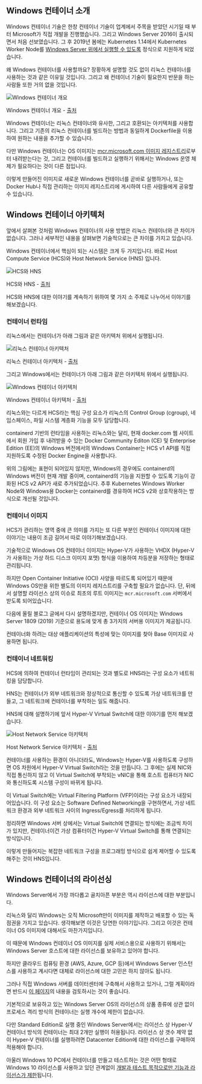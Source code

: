 ## Windows 컨테이너 소개

Windows 컨테이너 기술은 한창 컨테이너 기술이 업계에서 주목을 받았던 시기일 때 부터 Microsoft가 직접 개발을 진행했습니다. 그리고 Windows Server 2016이 출시되면서 처음 선보였습니다. 그 후 2019년 봄에는 Kubernetes 1.14에서 Kubernetes Worker Node를 [Windows Server 위에서 실행할 수 있도록](https://kubernetes.io/blog/2019/03/25/kubernetes-1-14-release-announcement/) 정식으로 지원하게 되었습니다.

왜 Windows 컨테이너를 사용할까요? 장황하게 설명할 것도 없이 리눅스 컨테이너를 사용하는 것과 같은 이유일 것입니다. 그리고 왜 컨테이너 기술이 필요한지 반문을 하는 사람들 또한 거의 없을 것입니다.

![Windows 컨테이너 개요](./images/containerfund.png)

Windows 컨테이너 개요 - [출처](https://docs.microsoft.com/en-us/virtualization/windowscontainers/about/)

Windows 컨테이너는 리눅스 컨테이너와 유사한, 그리고 호환되는 아키텍처를 사용합니다. 그리고 기존의 리눅스 컨테이너를 빌드하는 방법과 동일하게 Dockerfile을 이용하여 원하는 내용을 추가할 수 있습니다.

다만 Windows 컨테이너는 OS 이미지는 [mcr.microsoft.com 이미지 레지스트리](https://hub.docker.com/_/microsoft-windows-base-os-images)로부터 내려받는다는 것, 그리고 컨테이너를 빌드하고 실행하기 위해서는 Windows 운영 체제가 필요하다는 것이 다른 점입니다.

이렇게 만들어진 이미지로 새로운 Windows 컨테이너를 곧바로 실행하거나, 또는 Docker Hub나 직접 관리하는 이미지 레지스트리에 게시하여 다른 사람들에게 공유할 수 있습니다.

## Windows 컨테이너 아키텍처

앞에서 살펴본 것처럼 Windows 컨테이너의 사용 방법은 리눅스 컨테이너와 큰 차이가 없습니다. 그러나 세부적인 내용을 살펴보면 기술적으로는 큰 차이를 가지고 있습니다.

Windows 컨테이너에서 핵심이 되는 시스템은 크게 두 가지입니다. 바로 Host Compute Service (HCS)와 Host Network Service (HNS) 입니다.

![HCS와 HNS](./images/hns-management-stack.png)

HCS와 HNS - [출처](https://docs.microsoft.com/en-us/virtualization/windowscontainers/container-networking/architecture)

HCS와 HNS에 대한 이야기를 계속하기 위하여 몇 가지 소 주제로 나누어서 이야기를 해보겠습니다.

### 컨테이너 런타임

리눅스에서는 컨테이너가 아래 그림과 같은 아키텍처 위에서 실행됩니다.

![리눅스 컨테이너 아키텍처](./images/container-arch-linux.png)

리눅스 컨테이너 아키텍처 - [출처](https://docs.microsoft.com/en-us/virtualization/windowscontainers/deploy-containers/containerd)

그리고 Windows에서는 컨테이너가 아래 그림과 같은 아키텍처 위에서 실행됩니다.

![Windows 컨테이너 아키텍처](./images/container-arch-windows.png)

Windows 컨테이너 아키텍처 - [출처](https://docs.microsoft.com/en-us/virtualization/windowscontainers/deploy-containers/containerd)

리눅스와는 다르게 HCS라는 핵심 구성 요소가 리눅스의 Control Group (cgroup), 네임스페이스, 파일 시스템 계층화 기능을 모두 담당합니다.

containerd 기반의 런타임을 사용하는 리눅스와는 달리, 현재 docker.com 웹 사이트에서 회원 가입 후 내려받을 수 있는 Docker Community Editon (CE) 및 Enterprise Edition (EE)의 Windows 버전에서의 Windows Container는 HCS v1 API를 직접 지원하도록 수정된 Docker Engine을 사용합니다.

위의 그림에는 표현이 되어있지 않지만, Windows의 경우에도 containerd의 Windows 버전이 현재 개발 중이며, containerd의 기능을 지원할 수 있도록 기능이 강화된 HCS v2 API가 새로 추가되었습니다. 추후 Kubernetes Windows Worker Node와 Windows용 Docker는 containerd를 경유하여 HCS v2와 상호작용하는 방식으로 개선될 것입니다.

### 컨테이너 이미지

HCS가 관리하는 영역 중에 큰 의미를 가지는 또 다른 부분인 컨테이너 이미지에 대한 이야기는 내용이 조금 길어서 따로 이야기해보겠습니다.

기술적으로 Windows OS 컨테이너 이미지는 Hyper-V가 사용하는 VHDX (Hyper-V가 사용하는 가상 하드 디스크 이미지 포맷) 형식을 이용하여 차등분을 저장하는 형태로 관리됩니다.

하지만 Open Container Initiative (OCI) 사양을 따르도록 되어있기 때문에 Windows OS만을 위한 별도의 이미지 레지스트리를 구축할 필요가 없습니다. 단, 뒤에서 설명할 라이선스 상의 이슈로 최초의 루트 이미지는 `mcr.microsoft.com` 서버에서 받도록 되어있습니다.

다음에 올릴 블로그 글에서 다시 설명하겠지만, 컨테이너 OS 이미지는 Windows Server 1809 (2019) 기준으로 용도에 맞게 총 3가지의 서버용 이미지가 제공됩니다.

컨테이너화 하려는 대상 애플리케이션의 특성에 맞는 이미지를 찾아 Base 이미지로 사용하면 됩니다.

### 컨테이너 네트워킹

HCS에 의하여 컨테이너 런타임이 관리되는 것과 별도로 HNS라는 구성 요소가 네트워킹을 담당합니다.

HNS는 컨테이너가 외부 네트워크와 정상적으로 통신할 수 있도록 가상 네트워크를 만들고, 그 네트워크에 컨테이너를 부착하는 일도 해줍니다.

HNS에 대해 설명하기에 앞서 Hyper-V Virtual Switch에 대한 이야기를 먼저 해보겠습니다.

![Host Network Service 아키텍처](./images./network-compartment-visual.png)

Host Network Service 아키텍처 - [출처](https://docs.microsoft.com/ko-kr/virtualization/windowscontainers/container-networking/network-isolation-security)

컨테이너를 사용하는 환경이 아니더라도, Windows는 Hyper-V를 사용하도록 구성하면 OS 차원에서 Hyper-V Virtual Switch라는 것을 만듭니다. 그 후에는 실제 NIC와 직접 통신하지 않고 이 Virtual Switch에 부착되는 vNIC을 통해 호스트 컴퓨터가 NIC와 통신하도록 시스템 구성이 바뀌게 됩니다.

이 Virtual Switch에는 Virtual Filtering Platform (VFP)이라는 구성 요소가 내장되어있습니다. 이 구성 요소는 Software Defined Networking을 구현하면서, 가상 네트워크 환경과 외부 네트워크 사이의 Ingress/Egress를 처리하게 됩니다.

정리하면 Windows 서버 상에서는 Virtual Switch에 연결되는 방식에는 조금씩 차이가 있지만, 컨테이너이건 가상 컴퓨터이건 Hyper-V Virtual Switch를 통해 연결되는 방식입니다.

이렇게 만들어지는 복잡한 네트워크 구성을 프로그래밍 방식으로 쉽게 제어할 수 있도록 해주는 것이 HNS입니다.

## Windows 컨테이너의 라이선싱

Windows Server에서 가장 까다롭고 골치아픈 부분은 역시 라이선스에 대한 부분입니다.

리눅스와 달리 Windows는 오직 Microsoft만이 이미지를 제작하고 배포할 수 있는 독점권을 가지고 있습니다. 생각해보면 이것은 당연한 이야기입니다. 그리고 이것은 컨테이너 OS 이미지에 대해서도 마찬가지입니다.

이 때문에 Windows 컨테이너 OS 이미지를 실제 서비스용으로 사용하기 위해서는 Windows Server 호스트에 대한 라이선스를 보유하고 있어야 합니다.

하지만 클라우드 컴퓨팅 환경 (AWS, Azure, GCP 등)에서 Windows Server 인스턴스를 사용하고 계시다면 대체로 라이선스에 대한 고민은 하지 않아도 됩니다.

그러나 직접 Windows 서버를 데이터센터에 구축해서 사용하고 있거나, 그럴 계획이라면 반드시 [이 페이지](https://www.microsoft.com/en-us/licensing/product-licensing/windows-server)의 내용을 검토하시는 것이 좋습니다.

기본적으로 보유하고 있는 Windows Server OS의 라이선스의 상품 종류에 상관 없이 프로세스 격리 방식의 컨테이너는 실행 개수에 제한이 없습니다.

다만 Standard Edition로 실행 중인 Windows Server에서는 라이선스 상 Hyper-V 컨테이너 방식의 컨테이너는 최대 2개만 실행이 허용됩니다. 라이선스 상 갯수 제약 없이 Hyper-V 컨테이너를 실행하려면 Datacenter Edition에 대한 라이선스를 구매하여 적용해야 합니다.

아울러 Windows 10 PC에서 컨테이너를 만들고 테스트하는 것은 어떤 형태로 Windows 10 라이선스를 사용하고 있던 관계없이 [개발과 테스트 목적으로만 기능과 라이선스가 제한](https://docs.microsoft.com/en-us/virtualization/windowscontainers/about/faq#can-i-run-windows-containers-in-process-isolated-mode-on-windows-10-enterprise-or-professional)됩니다.
